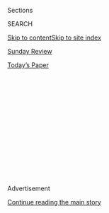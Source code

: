 <div id="app">

<div>

<div>

<div>

<div class="NYTAppHideMasthead css-1q2w90k e1suatyy0">

<div class="section css-ui9rw0 e1suatyy2">

<div class="css-eph4ug er09x8g0">

<div class="css-6n7j50">

</div>

<span class="css-1dv1kvn">Sections</span>

<div class="css-10488qs">

<span class="css-1dv1kvn">SEARCH</span>

</div>

[Skip to content](#site-content)[Skip to site index](#site-index)

</div>

<div id="masthead-section-label" class="css-1wr3we4 eaxe0e00">

[Sunday Review](https://www.nytimes.com/section/opinion/sunday)

</div>

<div class="css-10698na e1huz5gh0">

</div>

</div>

<div id="masthead-bar-one" class="section hasLinks css-15hmgas e1csuq9d3">

<div class="css-uqyvli e1csuq9d0">

</div>

<div class="css-1uqjmks e1csuq9d1">

</div>

<div class="css-9e9ivx">

[](https://myaccount.nytimes.com/auth/login?response_type=cookie&client_id=vi)

</div>

<div class="css-1bvtpon e1csuq9d2">

[Today’s Paper](https://www.nytimes.com/section/todayspaper)

</div>

</div>

</div>

</div>

<div data-aria-hidden="false">

<div id="site-content" role="main">

<div>

<div class="css-1aor85t" style="opacity:0.000000001;z-index:-1;visibility:hidden">

<div class="css-1hqnpie">

<div class="css-epjblv">

<span class="css-17xtcya">[Sunday
Review](/section/opinion/sunday)</span><span class="css-x15j1o">|</span><span class="css-fwqvlz">What
Bipolar II Feels Like</span>

</div>

<div class="css-k008qs">

<div class="css-1iwv8en">

<span class="css-18z7m18"></span>

<div>

</div>

</div>

<span class="css-1n6z4y">https://nyti.ms/2YD5jbN</span>

<div class="css-1705lsu">

<div class="css-4xjgmj">

<div class="css-4skfbu" role="toolbar" data-aria-label="Social Media Share buttons, Save button, and Comments Panel with current comment count" data-testid="share-tools">

  - 
  - 
  - 
  - 
    
    <div class="css-6n7j50">
    
    </div>

  - 
  - 

</div>

</div>

</div>

</div>

</div>

</div>

<div id="NYT_TOP_BANNER_REGION" class="css-13pd83m">

</div>

<div id="top-wrapper" class="css-1sy8kpn">

<div id="top-slug" class="css-l9onyx">

Advertisement

</div>

[Continue reading the main story](#after-top)

<div class="ad top-wrapper" style="text-align:center;height:100%;display:block;min-height:250px">

<div id="top" class="place-ad" data-position="top" data-size-key="top">

</div>

</div>

<div id="after-top">

</div>

</div>

<div>

<div class="css-v5btjw etb61u70">

<div class="css-v05ibm etb61u71">

[Opinion](/section/opinion)

</div>

</div>

<div id="sponsor-wrapper" class="css-1hyfx7x">

<div id="sponsor-slug" class="css-19vbshk">

Supported by

</div>

[Continue reading the main story](#after-sponsor)

<div id="sponsor" class="ad sponsor-wrapper" style="text-align:center;height:100%;display:block">

</div>

<div id="after-sponsor">

</div>

</div>

<div class="css-186x18t">

</div>

<div class="css-1vkm6nb ehdk2mb0">

# What Bipolar II Feels Like

</div>

Imagine if you didn’t fit in anywhere, not even in your own head.

<div class="css-18e8msd">

<div class="css-vp77d3 epjyd6m0">

<div class="css-1baulvz">

By <span class="css-1baulvz last-byline" itemprop="name">Bassey
Ikpi</span>

<div class="css-8atqhb">

Ms. Ikpi is a writer.

</div>

</div>

</div>

  - July 6, 2019

  - 
    
    <div class="css-4xjgmj">
    
    <div class="css-d8bdto" role="toolbar" data-aria-label="Social Media Share buttons, Save button, and Comments Panel with current comment count" data-testid="share-tools">
    
      - 
      - 
      - 
      - 
        
        <div class="css-6n7j50">
        
        </div>
    
      - 
      - 
    
    </div>
    
    </div>

</div>

<div class="css-79elbk" data-testid="photoviewer-wrapper">

<div class="css-z3e15g" data-testid="photoviewer-wrapper-hidden">

</div>

<div class="css-1a48zt4 ehw59r15" data-testid="photoviewer-children">

![<span class="css-cnj6d5 e1z0qqy90" itemprop="copyrightHolder"><span class="css-1ly73wi e1tej78p0">Credit...</span><span><span>Cristina
Daura</span></span></span>](https://static01.nyt.com/images/2019/07/07/opinion/sunday/07ikpi/8fc93ea06e594f389ad2015f2ab50423-articleLarge.jpg?quality=75&auto=webp&disable=upscale)

</div>

</div>

</div>

<div class="section meteredContent css-1r7ky0e" name="articleBody" itemprop="articleBody">

<div class="css-1fanzo5 StoryBodyCompanionColumn">

<div class="css-53u6y8">

This bipolar II. This many-sided creature. This life of mine. This brain
constantly in conference with the racing heart, reminding me to slow
down, stay calm.

Remember the first time you were ever on a Ferris wheel? Remember when
you got to the very top and just sat there, the entire world at your
feet? You felt like you could reach up and grab the sky. Your entire
body tingled with the intersection of joy and indestructibility and
fearlessness and that good anxious recklessness. So damn excited to be
alive at that moment. You could do anything.

Now imagine feeling that every day for a week, or a month, or a few
months. Twenty-four hours a day, seven days a week, without a break. So
that everything you do feels like THE BIGGEST MOST AMAZING THING YOU
HAVE EVER DONE IN YOUR LIFE\!

The first week or so, it’s great. Until it’s not.

Because then the insomnia sets in. And you’re stacking days on top of
one another, adding a new one before the last one ends. And you *have*
to write the entire book tonight before you can sleep or eat or leave
the house or do anything. But first you *have* to call your friends and
your sister and the guy you just met and tell them all how much you love
them. Tell each one that you’ve never felt this way about any other
human being in the entire world and you’re so lucky and so glad and so
grateful to have such an amazing, magical person in your life. And you
believe it because it’s true.

</div>

</div>

<div class="css-1fanzo5 StoryBodyCompanionColumn">

<div class="css-53u6y8">

Until it isn’t. Until everything about them — the way their voices
trail, the way their mouths move when they chew, the fact that he
crosses his legs at the knee, the way she speaks about movies she’s
never seen, the way they refer to celebrities by their first names —
starts to make you feel like your blood is filled with snakes and you
want to scream awful things at them about how the sounds of their voices
feel like teeth on your skin and how much you hate their mother or their
apartment or yourself. You want to bury your hatred in them, but you’re
never quite sure who you hate the most. You, it’s always you.

You know how you can get a song stuck in your head? Imagine hearing that
song even in your sleep — waking you up in the middle of the night to
ensure you’re aware of the lap it’s running in your head. Then imagine
you *have* to find out everything you can about that song and its
singer. Where it started? Who wrote it? What inspired it? Why? You have
to do all of this before there can be quiet in your head, before you can
rest, before you can sleep.

Now imagine you do this with clothes. You can only wear 7 for All
Mankind jeans or Citizens of Humanity because they were both created by
the same people until one of them left because of a falling-out and
started C.O.H. You know this because you researched and Googled and
Wikipedia-ed everything there is to know about them and those are the
only jeans you can wear now so who cares if they’re two hundred dollars?

And then Oprah gave her entire audience James Perse T-shirts. She said
they were the softest things she’d ever felt on her body, and it’s Oprah
so you have to have them too. So you stay up all night and you order
these shirts because Oprah said they were the softest she’d ever felt
and you want to feel them. You want to know what they feel like and
online shopping is the worst thing and the best thing that has ever
happened to you. Because if you can’t sleep because you can’t stop
thinking of the perfect jeans or the shirts so soft they made Oprah
moan, then you can just buy them and try them for yourself.

And imagine you do all of this each night for many nights. And then the
packages come because of course you did overnight express and you feel
crazy and stupid and silly and irresponsible and you’re exhausted
because you know this isn’t normal. You know this isn’t how normal
people are and you don’t know what’s wrong with you. And you don’t know
what to do. And you don’t know how to live like this but you don’t know
how to stop, and the need to persuade your body to give up is visceral —
it crawls through your being and your brain wants to stop it but your
brain can’t because your brain is tired.

</div>

</div>

<div class="css-1fanzo5 StoryBodyCompanionColumn">

<div class="css-53u6y8">

Imagine you don’t fit anywhere, not even in your own head.

Bassey Ikpi ([@Basseyworld](https://twitter.com/Basseyworld)) is the
author of the forthcoming book “[I’m Telling The Truth But I’m
Lying](https://www.harpercollins.com/9780062698346/im-telling-the-truth-but-im-lying/),”
from which this essay is adapted.

*The Times is committed to publishing* [*a diversity of
letters*](https://www.nytimes.com/2019/01/31/opinion/letters/letters-to-editor-new-york-times-women.html)
*to the editor. We’d like to hear what you think about this or any of
our articles. Here are some*
[*tips*](https://help.nytimes.com/hc/en-us/articles/115014925288-How-to-submit-a-letter-to-the-editor)*.
And here’s our email:*
[*letters@nytimes.com*](mailto:letters@nytimes.com)*.*

*Follow The New York Times Opinion section on*
[*Facebook*](https://www.facebook.com/nytopinion)*,* [*Twitter
(@NYTopinion)*](http://twitter.com/NYTOpinion) *and*
[*Instagram*](https://www.instagram.com/nytopinion/)*.*

</div>

</div>

</div>

<div>

</div>

<div>

</div>

<div>

</div>

<div>

<div id="bottom-wrapper" class="css-1ede5it">

<div id="bottom-slug" class="css-l9onyx">

Advertisement

</div>

[Continue reading the main story](#after-bottom)

<div id="bottom" class="ad bottom-wrapper" style="text-align:center;height:100%;display:block;min-height:90px">

</div>

<div id="after-bottom">

</div>

</div>

</div>

</div>

</div>

## Site Index

<div>

</div>

## Site Information Navigation

  - [© <span>2020</span> <span>The New York Times
    Company</span>](https://help.nytimes.com/hc/en-us/articles/115014792127-Copyright-notice)

<!-- end list -->

  - [NYTCo](https://www.nytco.com/)
  - [Contact
    Us](https://help.nytimes.com/hc/en-us/articles/115015385887-Contact-Us)
  - [Work with us](https://www.nytco.com/careers/)
  - [Advertise](https://nytmediakit.com/)
  - [T Brand Studio](http://www.tbrandstudio.com/)
  - [Your Ad
    Choices](https://www.nytimes.com/privacy/cookie-policy#how-do-i-manage-trackers)
  - [Privacy](https://www.nytimes.com/privacy)
  - [Terms of
    Service](https://help.nytimes.com/hc/en-us/articles/115014893428-Terms-of-service)
  - [Terms of
    Sale](https://help.nytimes.com/hc/en-us/articles/115014893968-Terms-of-sale)
  - [Site Map](https://spiderbites.nytimes.com)
  - [Help](https://help.nytimes.com/hc/en-us)
  - [Subscriptions](https://www.nytimes.com/subscription?campaignId=37WXW)

</div>

</div>

</div>

</div>
